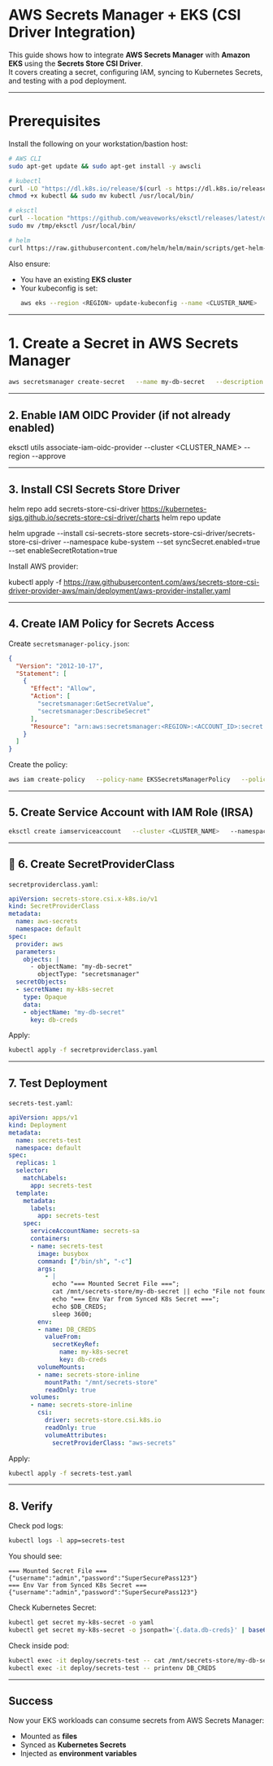 # AWS Secrets Manager + EKS (CSI Driver Integration)

This guide shows how to integrate **AWS Secrets Manager** with **Amazon EKS** using the **Secrets Store CSI Driver**.  
It covers creating a secret, configuring IAM, syncing to Kubernetes Secrets, and testing with a pod deployment.

---

# Prerequisites

Install the following on your workstation/bastion host:

```bash
# AWS CLI
sudo apt-get update && sudo apt-get install -y awscli

# kubectl
curl -LO "https://dl.k8s.io/release/$(curl -s https://dl.k8s.io/release/stable.txt)/bin/linux/amd64/kubectl"
chmod +x kubectl && sudo mv kubectl /usr/local/bin/

# eksctl
curl --location "https://github.com/weaveworks/eksctl/releases/latest/download/eksctl_$(uname -s)_amd64.tar.gz" | tar xz -C /tmp
sudo mv /tmp/eksctl /usr/local/bin/

# helm
curl https://raw.githubusercontent.com/helm/helm/main/scripts/get-helm-3 | bash
```

Also ensure:
- You have an existing **EKS cluster**
- Your kubeconfig is set:  
  ```bash
  aws eks --region <REGION> update-kubeconfig --name <CLUSTER_NAME>
  ```

---

# 1. Create a Secret in AWS Secrets Manager

```bash
aws secretsmanager create-secret   --name my-db-secret   --description "Database credentials for my EKS app"   --secret-string '{"username":"admin","password":"SuperSecurePass123"}'
```

---

##  2. Enable IAM OIDC Provider (if not already enabled)


eksctl utils associate-iam-oidc-provider   --cluster <CLUSTER_NAME>   --region <REGION>   --approve


---

## 3. Install CSI Secrets Store Driver

helm repo add secrets-store-csi-driver https://kubernetes-sigs.github.io/secrets-store-csi-driver/charts
helm repo update

helm upgrade --install csi-secrets-store secrets-store-csi-driver/secrets-store-csi-driver   --namespace kube-system   --set syncSecret.enabled=true   --set enableSecretRotation=true


Install AWS provider:

kubectl apply -f https://raw.githubusercontent.com/aws/secrets-store-csi-driver-provider-aws/main/deployment/aws-provider-installer.yaml


---

## 4. Create IAM Policy for Secrets Access

Create `secretsmanager-policy.json`:

```json
{
  "Version": "2012-10-17",
  "Statement": [
    {
      "Effect": "Allow",
      "Action": [
        "secretsmanager:GetSecretValue",
        "secretsmanager:DescribeSecret"
      ],
      "Resource": "arn:aws:secretsmanager:<REGION>:<ACCOUNT_ID>:secret:my-db-secret-*"
    }
  ]
}
```

Create the policy:

```bash
aws iam create-policy   --policy-name EKSSecretsManagerPolicy   --policy-document file://secretsmanager-policy.json
```

---

## 5. Create Service Account with IAM Role (IRSA)

```bash
eksctl create iamserviceaccount   --cluster <CLUSTER_NAME>   --namespace default   --name secrets-sa   --attach-policy-arn arn:aws:iam::<ACCOUNT_ID>:policy/EKSSecretsManagerPolicy   --approve
```

---

## 🔹 6. Create SecretProviderClass

`secretproviderclass.yaml`:

```yaml
apiVersion: secrets-store.csi.x-k8s.io/v1
kind: SecretProviderClass
metadata:
  name: aws-secrets
  namespace: default
spec:
  provider: aws
  parameters:
    objects: |
      - objectName: "my-db-secret"
        objectType: "secretsmanager"
  secretObjects:
  - secretName: my-k8s-secret
    type: Opaque
    data:
    - objectName: "my-db-secret"
      key: db-creds
```

Apply:

```bash
kubectl apply -f secretproviderclass.yaml
```

---

##  7. Test Deployment

`secrets-test.yaml`:

```yaml
apiVersion: apps/v1
kind: Deployment
metadata:
  name: secrets-test
  namespace: default
spec:
  replicas: 1
  selector:
    matchLabels:
      app: secrets-test
  template:
    metadata:
      labels:
        app: secrets-test
    spec:
      serviceAccountName: secrets-sa
      containers:
      - name: secrets-test
        image: busybox
        command: ["/bin/sh", "-c"]
        args:
          - |
            echo "=== Mounted Secret File ===";
            cat /mnt/secrets-store/my-db-secret || echo "File not found";
            echo "=== Env Var from Synced K8s Secret ===";
            echo $DB_CREDS;
            sleep 3600;
        env:
        - name: DB_CREDS
          valueFrom:
            secretKeyRef:
              name: my-k8s-secret
              key: db-creds
        volumeMounts:
        - name: secrets-store-inline
          mountPath: "/mnt/secrets-store"
          readOnly: true
      volumes:
      - name: secrets-store-inline
        csi:
          driver: secrets-store.csi.k8s.io
          readOnly: true
          volumeAttributes:
            secretProviderClass: "aws-secrets"
```

Apply:

```bash
kubectl apply -f secrets-test.yaml
```

---

##  8. Verify

Check pod logs:

```bash
kubectl logs -l app=secrets-test
```

You should see:
```
=== Mounted Secret File ===
{"username":"admin","password":"SuperSecurePass123"}
=== Env Var from Synced K8s Secret ===
{"username":"admin","password":"SuperSecurePass123"}
```

Check Kubernetes Secret:

```bash
kubectl get secret my-k8s-secret -o yaml
kubectl get secret my-k8s-secret -o jsonpath='{.data.db-creds}' | base64 -d
```

Check inside pod:

```bash
kubectl exec -it deploy/secrets-test -- cat /mnt/secrets-store/my-db-secret
kubectl exec -it deploy/secrets-test -- printenv DB_CREDS
```

---

## Success
Now your EKS workloads can consume secrets from AWS Secrets Manager:
- Mounted as **files**  
- Synced as **Kubernetes Secrets**  
- Injected as **environment variables**  
